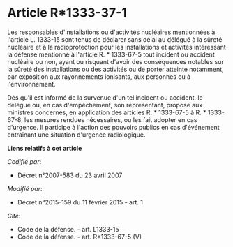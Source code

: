 # Article R*1333-37-1

Les responsables d'installations ou d'activités nucléaires mentionnées à l'article L. 1333-15 sont tenus de déclarer sans
délai au délégué à la sûreté nucléaire et à la radioprotection pour les installations et activités intéressant la défense
mentionné à l'article R. * 1333-67-5 tout incident ou accident nucléaire ou non, ayant ou risquant d'avoir des conséquences
notables sur la sûreté des installations ou des activités ou de porter atteinte notamment, par exposition aux rayonnements
ionisants, aux personnes ou à l'environnement. 

Dès qu'il est informé de la survenue d'un tel incident ou accident, le délégué ou, en cas d'empêchement, son représentant,
propose aux ministres concernés, en application des articles R. * 1333-67-5 à R. * 1333-67-8, les mesures rendues
nécessaires, ou les fait adopter en cas d'urgence. Il participe à l'action des pouvoirs publics en cas d'événement entraînant
une situation d'urgence radiologique.

**Liens relatifs à cet article**

_Codifié par_:

  - Décret n°2007-583 du 23 avril 2007

_Modifié par_:

  - Décret n°2015-159 du 11 février 2015 - art. 1

_Cite_:

  - Code de la défense. - art. L1333-15
  - Code de la défense. - art. R*1333-67-5 (V)
